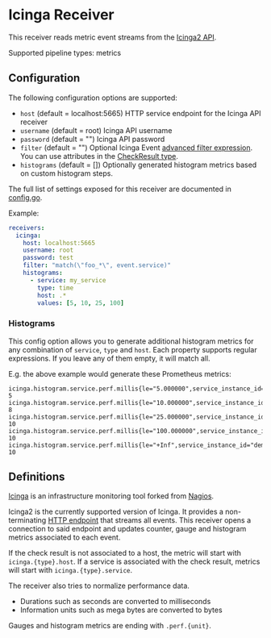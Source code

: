 # Icinga Receiver

This receiver reads metric event streams from the [Icinga2 API](https://icinga.com/docs/icinga-2/latest/doc/12-icinga2-api/).

Supported pipeline types: metrics

## Configuration

The following configuration options are supported:

* `host` (default = localhost:5665) HTTP service endpoint for the Icinga API receiver
* `username` (default = root) Icinga API username
* `password` (default = "") Icinga API password
* `filter` (default = "") Optional Icinga Event [advanced filter expression](https://icinga.com/docs/icinga-2/latest/doc/12-icinga2-api/#advanced-filters). You can use attributes in the [CheckResult type](https://icinga.com/docs/icinga-2/latest/doc/12-icinga2-api/#event-stream-type-checkresult).
* `histograms` (default = []) Optionally generated histogram metrics based on custom histogram steps. 

The full list of settings exposed for this receiver are documented in [config.go](config.go).

Example:
```yaml
receivers:
  icinga:
    host: localhost:5665
    username: root
    password: test
    filter: "match(\"foo_*\", event.service)"
    histograms:
      - service: my_service
        type: time
        host: .*
        values: [5, 10, 25, 100]
```

### Histograms

This config option allows you to generate additional histogram metrics for any combination of `service`, `type`
and `host`. Each property supports regular expressions. If you leave any of them empty, it will match all.

E.g. the above example would generate these Prometheus metrics:
```
icinga.histogram.service.perf.millis{le="5.000000",service_instance_id="demo",service_name="foo_bar",state="0",type="time"} 5
icinga.histogram.service.perf.millis{le="10.000000",service_instance_id="demo",service_name="foo_bar",state="0",type="time"} 8
icinga.histogram.service.perf.millis{le="25.000000",service_instance_id="demo",service_name="foo_bar",state="0",type="time"} 10
icinga.histogram.service.perf.millis{le="100.000000",service_instance_id="demo",service_name="foo_bar",state="0",type="time"} 10
icinga.histogram.service.perf.millis{le="+Inf",service_instance_id="demo",service_name="foo_bar",state="0",type="time"} 10
```

## Definitions

[Icinga](https://icinga.com/) is an infrastructure monitoring tool forked from [Nagios](https://www.nagios.org/).

Icinga2 is the currently supported version of Icinga. It provides a non-terminating 
[HTTP endpoint](https://icinga.com/docs/icinga-2/latest/doc/12-icinga2-api/#icinga2-api-event-streams) that streams all events. 
This receiver opens a connection to said endpoint and updates counter, gauge and histogram metrics associated to each event. 

If the check result is not associated to a host, the metric will start with `icinga.{type}.host`. If a service is associated
with the check result, metrics will start with `icinga.{type}.service`.

The receiver also tries to normalize performance data.

- Durations such as seconds are converted to milliseconds
- Information units such as mega bytes are converted to bytes

Gauges and histogram metrics are ending with `.perf.{unit}`. 
